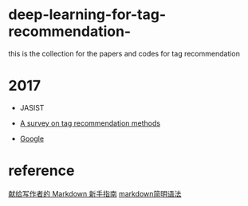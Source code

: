 # deep-learning-for-tag-recommendation-
this is the collection for the papers and codes for tag recommendation

# 2017

* JASIST
- [A survey on tag recommendation methods](http://onlinelibrary.wiley.com/doi/10.1002/asi.23736/abstract;jsessionid=FBF97B408AC87EEE815AEA6EF3615A81.f04t02)

- [Google](http://google.com/)

# reference 
[献给写作者的 Markdown 新手指南][1]
[markdown简明语法][2]

[1]:https://www.jianshu.com/p/q81RER
[2]:https://www.cnblogs.com/back-man/p/5012746.html

